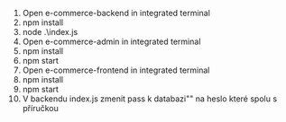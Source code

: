 1. Open e-commerce-backend in integrated terminal 
2. npm install
3. node .\index.js
4. Open e-commerce-admin in integrated terminal
5. npm install
6. npm start
7. Open e-commerce-frontend in integrated terminal
8. npm install
9. npm start
10. V backendu index.js zmenit pass k databazi"<password>" na heslo které spolu s příručkou
